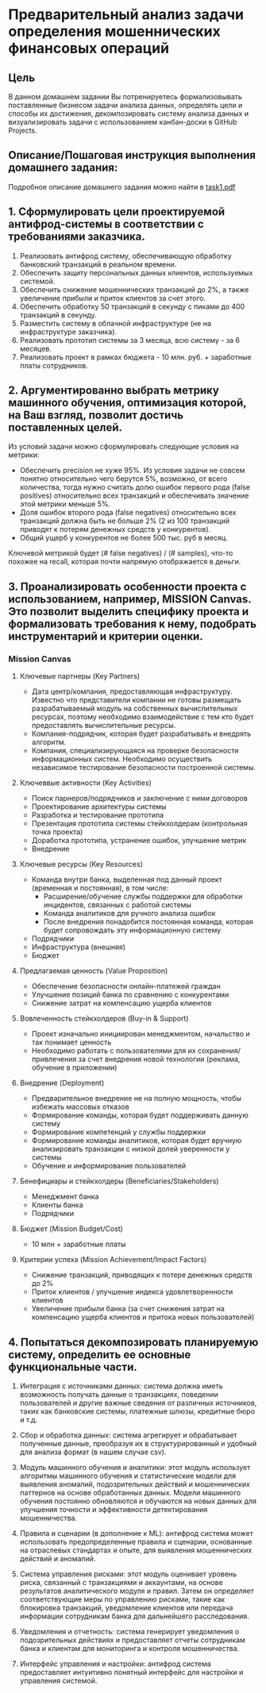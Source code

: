 # Предварительный анализ задачи определения мошеннических финансовых операций

## Цель
В данном домашнем задании Вы потренируетесь формализовывать поставленные бизнесом задачи анализа данных, определять цели и способы их достижения, декомпозировать систему анализа данных и визуализировать задачи с использованием канбан-доски в GitHub Projects.


## Описание/Пошаговая инструкция выполнения домашнего задания:
Подробное описание домашнего задания можно найти в [task1.pdf](tasks/task1.pdf)

## 1. Сформулировать цели проектируемой антифрод-системы в соответствии с требованиями заказчика.

1. Реализовать антифрод систему, обеспечивающую обработку банковский транзакций в реальном времени.
2. Обеспечить защиту персональных данных клиентов, используемых системой.
3. Обеспечить снижение мошеннических транзакций до 2%, а также увеличение прибыли и приток клиентов за счет этого.
4. Обеспечить обработку 50 транзакций в секунду с пиками до 400 транзакций в секунду.
6. Разместить систему в облачной инфраструктуре (не на инфраструктуре заказчика).
6. Реализовать прототип системы за 3 месяца, всю систему - за 6 месяцев.
7. Реализовать проект в рамках бюджета - 10 млн. руб. + заработные платы сотрудников.

## 2. Аргументированно выбрать метрику машинного обучения, оптимизация которой, на Ваш взгляд, позволит достичь поставленных целей.

Из условий задачи можно сформулировать следующие условия на метрики:
- Обеспечить precision не хуже 95%. Из условия задачи не совсем понятно относительно чего берутся 5%, возможно, от всего количества, тогда нужно считать долю ошибок первого рода (false positives) относительно всех транзакций и обеспечивать значение этой метрики меньше 5%.
- Доля ошибок второго рода (false negatives) относительно всех транзакций должна быть не больше 2% (2 из 100 транзакций приводят к потерям денежных средств у конкурентов).
- Общий ущерб у конкурентов не более 500 тыс. руб в месяц.

Ключевой метрикой будет (# false negatives) / (# samples), что-то похожее на recall, которая почти напрямую отображается в деньги.

## 3. Проанализировать особенности проекта с использованием, например, MISSION Canvas. Это позволит выделить специфику проекта и формализовать требования к нему, подобрать инструментарий и критерии оценки.

### Mission Canvas

1. Ключевые партнеры (Key Partners)

    - Дата центр/компания, предоставляющая инфраструктуру. Известно что представители компании не готовы размещать разрабатываемый модуль на собственных вычислительных ресурсах, поэтому необходимо взаимодействие с тем кто будет предоставлять вычислительные ресурсы.
    - Компания-подрядчик, которая будет разрабатывать и внедрять алгоритм.
    - Компания, специализирующаяся на проверке безопасности информационных систем. Необходимо осуществить независимое тестирование безопасности построенной системы.

2. Ключеввые активности (Key Activities)

    - Поиск парнеров/подрядчиков и заключение с ними договоров
    - Проектирование архитектуры системы
    - Разработка и тестирование прототипа
    - Презентация прототипа системы стейкхолдерам (контрольная точка проекта)
    - Доработка прототипа, устранение ошибок, улучшение метрик
    - Внедрение

3. Ключевые ресурсы (Key Resources)

    - Команда внутри банка, выделенная под данный проект (временная и постоянная), в том числе:
        - Расширение/обучение службы поддержки для обработки инцидентов, связанных с работой системы
        - Команда аналитиков для ручного анализа ошибок
        - После внедрения понадобится постоянная команда, которая будет сопровождать эту информационную систему
    - Подрядчики
    - Инфраструктура (внешняя)
    - Бюджет

4. Предлагаемая ценность (Value Proposition)

    - Обеспечение безопасности онлайн-платежей граждан
    - Улучшение позиций банка по сравнению с конкурентами
    - Снижение затрат на компенсацию ущерба клиентов

5. Вовлеченность стейкхолдеров (Buy-in & Support)

    - Проект изначально инициирован менеджментом, начальство и так понимает ценность
    - Необходимо работать с пользователями для их сохранения/привлечения за счет внедрения новой технологии (реклама, обучение в приложении)

6. Внедрение (Deployment)

    - Предварительное внедрение не на полную мощность, чтобы избежать массовых отказов
    - Формирование команды, которая будет поддерживать данную систему
    - Формирование компетенций у службы поддержки
    - Формирование команды аналитиков, которая будет вручную анализировать транзакции с низкой долей уверенности у системы
    - Обучение и информирование пользователей

7. Бенефициары и стейкхолдеры (Beneficiaries/Stakeholders)

    - Менеджмент банка
    - Клиенты банка
    - Подрядчики

8. Бюджет (Mission Budget/Cost)

    - 10 млн + заработные платы

9. Критерии успеха (Mission Achievement/Impact Factors)

    - Снижение транзакций, приводящих к потере денежных средств до 2%
    - Приток клиентов / улучшение индекса удовлетворенности клиентов
    - Увеличение прибыли банка (за счет снижения затрат на компенсацию ущерба клиентов и притока новых пользователей)


## 4. Попытаться декомпозировать планируемую систему, определить ее основные функциональные части.

1. Интеграция с источниками данных: система должна иметь возможность получать данные о транзакциях, поведении пользователей и другие важные сведения от различных источников, таких как банковские системы, платежные шлюзы, кредитные бюро и т.д.

2. Сбор и обработка данных: система агрегирует и обрабатывает полученные данные, преобразуя их в структурированный и удобный для анализа формат (в нашем случае csv).

3. Модуль машинного обучения и аналитики: этот модуль использует алгоритмы машинного обучения и статистические модели для выявления аномалий, подозрительных действий и мошеннических паттернов на основе обработанных данных. Модели машинного обучения постоянно обновляются и обучаются на новых данных для улучшения точности и эффективности детектирования мошенничества.

4. Правила и сценарии (в дополнение к ML): антифрод система может использовать предопределенные правила и сценарии, основанные на отраслевых стандартах и опыте, для выявления мошеннических действий и аномалий.

5. Система управления рисками: этот модуль оценивает уровень риска, связанный с транзакциями и аккаунтами, на основе результатов аналитического модуля и правил. Затем он определяет соответствующие меры по управлению рисками, такие как блокировка транзакций, уведомление клиентов или передача информации сотрудникам банка для дальнейшего расследования.

6. Уведомления и отчетность: cистема генерирует уведомления о подозрительных действиях и предоставляет отчеты сотрудникам банка и клиентам для мониторинга и контроля мошенничества.

7. Интерфейс управления и настройки: антифрод система предоставляет интуитивно понятный интерфейс для настройки и управления системой.